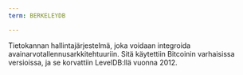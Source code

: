 ```yaml
---
term: BERKELEYDB

---
```

Tietokannan hallintajärjestelmä, joka voidaan integroida avainarvotallennusarkkitehtuuriin. Sitä käytettiin Bitcoinin varhaisissa versioissa, ja se korvattiin LevelDB:llä vuonna 2012.